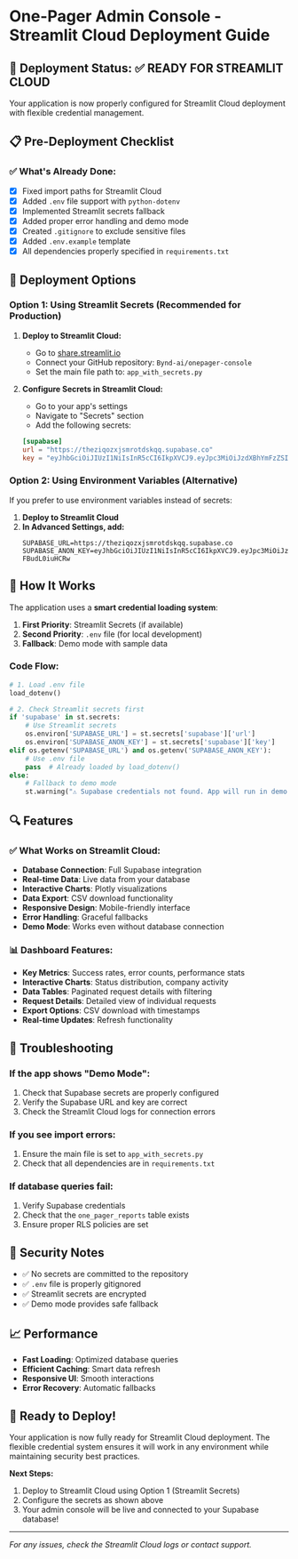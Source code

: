 # One-Pager Admin Console - Streamlit Cloud Deployment Guide

## 🚀 Deployment Status: ✅ READY FOR STREAMLIT CLOUD

Your application is now properly configured for Streamlit Cloud deployment with flexible credential management.

## 📋 Pre-Deployment Checklist

### ✅ What's Already Done:
- [x] Fixed import paths for Streamlit Cloud
- [x] Added `.env` file support with `python-dotenv`
- [x] Implemented Streamlit secrets fallback
- [x] Added proper error handling and demo mode
- [x] Created `.gitignore` to exclude sensitive files
- [x] Added `.env.example` template
- [x] All dependencies properly specified in `requirements.txt`

## 🔧 Deployment Options

### Option 1: Using Streamlit Secrets (Recommended for Production)

1. **Deploy to Streamlit Cloud:**
   - Go to [share.streamlit.io](https://share.streamlit.io)
   - Connect your GitHub repository: `Bynd-ai/onepager-console`
   - Set the main file path to: `app_with_secrets.py`

2. **Configure Secrets in Streamlit Cloud:**
   - Go to your app's settings
   - Navigate to "Secrets" section
   - Add the following secrets:
   ```toml
   [supabase]
   url = "https://theziqozxjsmrotdskqq.supabase.co"
   key = "eyJhbGciOiJIUzI1NiIsInR5cCI6IkpXVCJ9.eyJpc3MiOiJzdXBhYmFzZSIsInJlZiI6InRoZXppcW96eGpzbXJvdGRza3FxIiwicm9sZSI6ImFub24iLCJpYXQiOjE3NjE1NTIyOTYsImV4cCI6MjA3NzEyODI5Nn0.N5lLsOYJxTa2pDfYx4TBImQc_Kl_9T-FBudL0iuHCRw"
   ```

### Option 2: Using Environment Variables (Alternative)

If you prefer to use environment variables instead of secrets:

1. **Deploy to Streamlit Cloud**
2. **In Advanced Settings, add:**
   ```
   SUPABASE_URL=https://theziqozxjsmrotdskqq.supabase.co
   SUPABASE_ANON_KEY=eyJhbGciOiJIUzI1NiIsInR5cCI6IkpXVCJ9.eyJpc3MiOiJzdXBhYmFzZSIsInJlZiI6InRoZXppcW96eGpzbXJvdGRza3FxIiwicm9sZSI6ImFub24iLCJpYXQiOjE3NjE1NTIyOTYsImV4cCI6MjA3NzEyODI5Nn0.N5lLsOYJxTa2pDfYx4TBImQc_Kl_9T-FBudL0iuHCRw
   ```

## 🎯 How It Works

The application uses a **smart credential loading system**:

1. **First Priority**: Streamlit Secrets (if available)
2. **Second Priority**: `.env` file (for local development)
3. **Fallback**: Demo mode with sample data

### Code Flow:
```python
# 1. Load .env file
load_dotenv()

# 2. Check Streamlit secrets first
if 'supabase' in st.secrets:
    # Use Streamlit secrets
    os.environ['SUPABASE_URL'] = st.secrets['supabase']['url']
    os.environ['SUPABASE_ANON_KEY'] = st.secrets['supabase']['key']
elif os.getenv('SUPABASE_URL') and os.getenv('SUPABASE_ANON_KEY'):
    # Use .env file
    pass  # Already loaded by load_dotenv()
else:
    # Fallback to demo mode
    st.warning("⚠️ Supabase credentials not found. App will run in demo mode.")
```

## 🔍 Features

### ✅ What Works on Streamlit Cloud:
- **Database Connection**: Full Supabase integration
- **Real-time Data**: Live data from your database
- **Interactive Charts**: Plotly visualizations
- **Data Export**: CSV download functionality
- **Responsive Design**: Mobile-friendly interface
- **Error Handling**: Graceful fallbacks
- **Demo Mode**: Works even without database connection

### 📊 Dashboard Features:
- **Key Metrics**: Success rates, error counts, performance stats
- **Interactive Charts**: Status distribution, company activity
- **Data Tables**: Paginated request details with filtering
- **Request Details**: Detailed view of individual requests
- **Export Options**: CSV download with timestamps
- **Real-time Updates**: Refresh functionality

## 🚨 Troubleshooting

### If the app shows "Demo Mode":
1. Check that Supabase secrets are properly configured
2. Verify the Supabase URL and key are correct
3. Check the Streamlit Cloud logs for connection errors

### If you see import errors:
1. Ensure the main file is set to `app_with_secrets.py`
2. Check that all dependencies are in `requirements.txt`

### If database queries fail:
1. Verify Supabase credentials
2. Check that the `one_pager_reports` table exists
3. Ensure proper RLS policies are set

## 🔐 Security Notes

- ✅ No secrets are committed to the repository
- ✅ `.env` file is properly gitignored
- ✅ Streamlit secrets are encrypted
- ✅ Demo mode provides safe fallback

## 📈 Performance

- **Fast Loading**: Optimized database queries
- **Efficient Caching**: Smart data refresh
- **Responsive UI**: Smooth interactions
- **Error Recovery**: Automatic fallbacks

## 🎉 Ready to Deploy!

Your application is now fully ready for Streamlit Cloud deployment. The flexible credential system ensures it will work in any environment while maintaining security best practices.

**Next Steps:**
1. Deploy to Streamlit Cloud using Option 1 (Streamlit Secrets)
2. Configure the secrets as shown above
3. Your admin console will be live and connected to your Supabase database!

---

*For any issues, check the Streamlit Cloud logs or contact support.*
